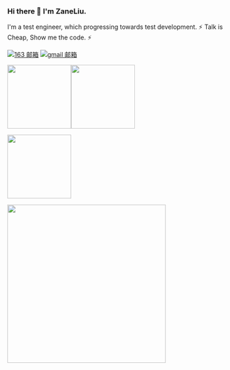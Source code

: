 ### Hi there 👋 I'm ZaneLiu.

I'm a test engineer, which progressing towards test development. ⚡ Talk is Cheap, Show me the code. ⚡

[![163 邮箱](https://img.shields.io/badge/-163%20Mail-FC1F1F?style=plastic&link=mailto:lzy291980138@163.com)](mailto:lzy291980138@163.com)
[![gmail 邮箱](https://img.shields.io/badge/Gmail-D14836?logo=gmail&logoColor=white)](mailto:lzy291980138@gmail.com)

[<span><img src="https://github-readme-stats.vercel.app/api/top-langs/?username=LemonLzy&layout=compact&hide=java" height=145/></span><span><img src="https://github-readme-stats.vercel.app/api?username=LemonLzy&count_private=true&show_icons=true" height=145/></span>](https://lemonlzy.cn/)

<span><img src="https://streak-stats.demolab.com/?user=LemonLzy" height=145/>
  
<span><img src="https://github-readme-activity-graph.vercel.app/graph?username=LemonLzy&theme=github-light" height=360/>
